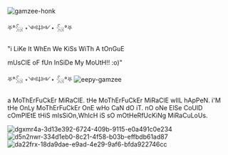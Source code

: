 
![gamzee-honk](https://github.com/user-attachments/assets/45dc65c2-0b15-40eb-8cb1-b0e7ae8a626a)

⛧°𓃵 ⋆༺⸸༻⋆ 𓃵°⛧

"i LiKe It WhEn We KiSs WiTh A tOnGuE

mUsClE oF fUn InSiDe My MoUtH!! :o)"

⛧°𓃵 ⋆༺⸸༻⋆ 𓃵°⛧
![eepy-gamzee](https://github.com/user-attachments/assets/40c46f04-2a9d-46d0-8410-31a2723487d8)

a MoThErFuCkEr MiRaClE. tHe MoThErFuCkEr MiRaClE wIlL hApPeN. i'M tHe OnLy MoThErFuCkEr OnE wHo CaN dO iT. nO oNe ElSe CoUlD cOmPlEtE tHiS mIsSiOn,WhIcH iS sO mOtHeRfUcKiNg MiRaCuLoUs.

![dgxmr4a-3d13e392-6724-409b-9115-e0a491c0e234](https://github.com/user-attachments/assets/8b975021-5224-4ad3-8bb4-aa74e99028d4) ![d5n2nwr-334d1eb0-8c21-4f58-b03b-effbdb61ad87](https://github.com/user-attachments/assets/366e8380-d024-41be-bd4e-e1adb88c2b46) ![da22frx-18da9dae-e9ad-4e29-9af6-bfda922746cc](https://github.com/user-attachments/assets/bb6f50f4-4bee-4ba3-a49c-60673e82858f)
